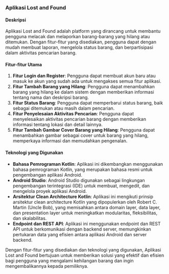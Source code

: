 ### Aplikasi Lost and Found

#### Deskripsi
Aplikasi Lost and Found adalah platform yang dirancang untuk membantu pengguna melacak dan melaporkan barang-barang yang hilang atau ditemukan. Dengan fitur-fitur yang disediakan, pengguna dapat dengan mudah membuat laporan, mengelola status barang, dan berpartisipasi dalam aktivitas pencarian barang.

#### Fitur-fitur Utama
1. **Fitur Login dan Register**: Pengguna dapat membuat akun baru atau masuk ke akun yang sudah ada untuk mengakses semua fitur aplikasi.
2. **Fitur Tambah Barang yang Hilang**: Pengguna dapat menambahkan barang yang hilang ke dalam sistem dengan memberikan informasi tentang nama dan deskripsi barang.
3. **Fitur Status Barang**: Pengguna dapat memperbarui status barang, baik sebagai ditemukan atau masih dalam pencarian.
4. **Fitur Penyelesaian Aktivitas Pencarian**: Pengguna dapat menyelesaikan aktivitas pencarian barang dengan memberikan informasi tentang lokasi dan detail lainnya.
5. **Fitur Tambah Gambar Cover Barang yang Hilang**: Pengguna dapat menambahkan gambar sebagai cover untuk barang yang hilang, memperkaya informasi dan memudahkan pengenalan.

#### Teknologi yang Digunakan
- **Bahasa Pemrograman Kotlin**: Aplikasi ini dikembangkan menggunakan bahasa pemrograman Kotlin, yang merupakan bahasa resmi untuk pengembangan aplikasi Android.
- **Android Studio**: Android Studio digunakan sebagai lingkungan pengembangan terintegrasi (IDE) untuk membuat, mengedit, dan mengelola proyek aplikasi Android.
- **Arsitektur Clean Architecture Kotlin**: Aplikasi ini mengikuti prinsip arsitektur clean architecture Kotlin yang dipopulerkan oleh Robert C. Martin (Uncle Bob), yang memisahkan antara domain layer, data layer, dan presentation layer untuk meningkatkan modularitas, fleksibilitas, dan skalabilitas.
- **Endpoint dan REST API**: Aplikasi ini menggunakan endpoint dan REST API untuk berkomunikasi dengan backend server, memungkinkan pertukaran data yang efisien antara aplikasi Android dan server backend.

Dengan fitur-fitur yang disediakan dan teknologi yang digunakan, Aplikasi Lost and Found bertujuan untuk memberikan solusi yang efektif dan efisien bagi pengguna yang mengalami kehilangan barang dan ingin mengembalikannya kepada pemiliknya.
